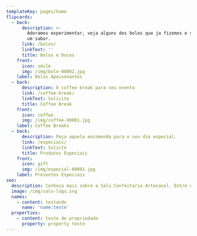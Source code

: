 ```yaml
---
templateKey: pages/home
flipcards:
  - back:
      description: >-
        Adoramos experimentar, veja alguns dos bolos que ja fizemos e solicite
        um sabor.
      link: /bolos/
      linkText: ''
      title: Bolos e Doces
    front:
      icon: smile
      img: /img/bolo-00002.jpg
    label: Bolos Apaixonantes
  - back:
      description: O coffee break para seu evento
      link: /coffee-break/
      linkText: Solicite
      title: Coffee Break
    front:
      icon: coffee
      img: /img/coffee-00001.jpg
    label: Coffee Breaks
  - back:
      description: Peça aquela encomenda para o seu dia especial.
      link: /especiais/
      linkText: Solicte
      title: Produtos Especiais
    front:
      icon: gift
      img: /img/especial-00001.jpg
    label: Presentes Especiais
seo:
  description: Conheça mais sobre a Salu Confeitaria Artesanal. Entre em contato
  image: /img/salu-logo.svg
  names:
    - content: testando
      name: 'name:teste'
  properties:
    - content: teste de propriedade
      property: property teste
---
```


